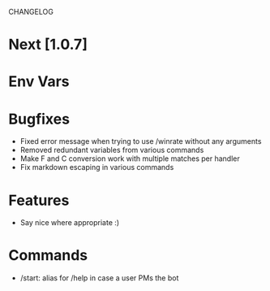 
CHANGELOG


# Next [1.0.7]

# Env Vars

# Bugfixes
- Fixed error message when trying to use /winrate without any arguments
- Removed redundant variables from various commands
- Make F and C conversion work with multiple matches per handler
- Fix markdown escaping in various commands

# Features
- Say nice where appropriate :)

# Commands
- /start: alias for /help in case a user PMs the bot